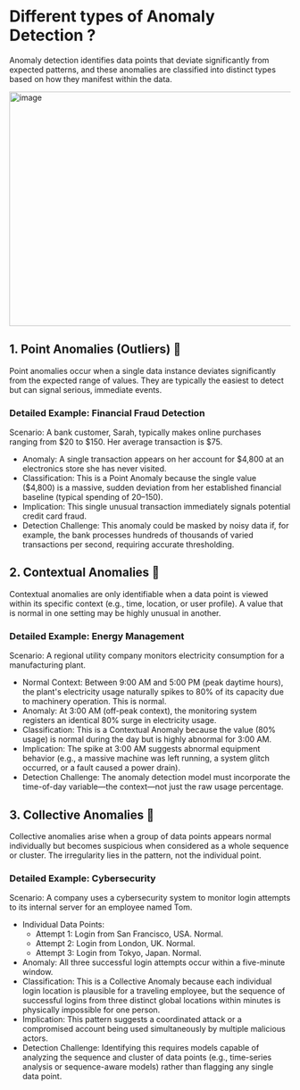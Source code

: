 # Different types of Anomaly Detection ?

Anomaly detection identifies data points that deviate significantly from expected patterns, and these anomalies are classified into distinct types based on how they manifest within the data.

<img width="966" height="420" alt="image" src="https://github.com/user-attachments/assets/c5d93623-d2d2-4400-9033-00bbe55e8077" />

## 1. Point Anomalies (Outliers) 🚨
Point anomalies occur when a single data instance deviates significantly from the expected range of values. They are typically the easiest to detect but can signal serious, immediate events.

### Detailed Example: Financial Fraud Detection
Scenario: A bank customer, Sarah, typically makes online purchases ranging from $20 to $150. Her average transaction is $75.

* Anomaly: A single transaction appears on her account for $4,800 at an electronics store she has never visited.
* Classification: This is a Point Anomaly because the single value ($4,800) is a massive, sudden deviation from her established financial baseline (typical spending of $20–$150).
* Implication: This single unusual transaction immediately signals potential credit card fraud.
* Detection Challenge: This anomaly could be masked by noisy data if, for example, the bank processes hundreds of thousands of varied transactions per second, requiring accurate thresholding.

## 2. Contextual Anomalies 📅
Contextual anomalies are only identifiable when a data point is viewed within its specific context (e.g., time, location, or user profile). A value that is normal in one setting may be highly unusual in another.

### Detailed Example: Energy Management
Scenario: A regional utility company monitors electricity consumption for a manufacturing plant.

* Normal Context: Between 9:00 AM and 5:00 PM (peak daytime hours), the plant's electricity usage naturally spikes to 80% of its capacity due to machinery operation. This is normal.
* Anomaly: At 3:00 AM (off-peak context), the monitoring system registers an identical 80% surge in electricity usage.
* Classification: This is a Contextual Anomaly because the value (80% usage) is normal during the day but is highly abnormal for 3:00 AM.
* Implication: The spike at 3:00 AM suggests abnormal equipment behavior (e.g., a massive machine was left running, a system glitch occurred, or a fault caused a power drain).
* Detection Challenge: The anomaly detection model must incorporate the time-of-day variable—the context—not just the raw usage percentage.

## 3. Collective Anomalies 🧩
Collective anomalies arise when a group of data points appears normal individually but becomes suspicious when considered as a whole sequence or cluster. The irregularity lies in the pattern, not the individual point.

### Detailed Example: Cybersecurity
Scenario: A company uses a cybersecurity system to monitor login attempts to its internal server for an employee named Tom.

* Individual Data Points:
  * Attempt 1: Login from San Francisco, USA. Normal.
  * Attempt 2: Login from London, UK. Normal.
  * Attempt 3: Login from Tokyo, Japan. Normal.
* Anomaly: All three successful login attempts occur within a five-minute window.
* Classification: This is a Collective Anomaly because each individual login location is plausible for a traveling employee, but the sequence of successful logins from three distinct global locations within minutes is physically impossible for one person.
* Implication: This pattern suggests a coordinated attack or a compromised account being used simultaneously by multiple malicious actors.
* Detection Challenge: Identifying this requires models capable of analyzing the sequence and cluster of data points (e.g., time-series analysis or sequence-aware models) rather than flagging any single data point.
